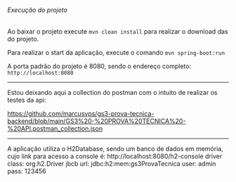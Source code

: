 ###### Execução do projeto

Ao baixar o projeto execute `mvn clean install` para realizar o download das  do projeto.

Para realizar o start da aplicação, execute o comando `mvn spring-boot:run`

A porta padrão do projeto é 8080, sendo o endereço completo: `http://localhost:8080`


----
Estou deixando aqui a collection do postman com o intuito de realizar os testes da api:

https://github.com/marcusvps/gs3-prova-tecnica-backend/blob/main/GS3%20-%20PROVA%20TÉCNICA%20-%20API.postman_collection.json


----
A aplicação utiliza o H2Database, sendo um banco de dados em memória, cujo link para acesso a console é:
http://localhost:8080/h2-console
driver class: org.h2.Driver
jbcb url: jdbc:h2:mem:gs3ProvaTecnica
user: admin
pass: 123456
